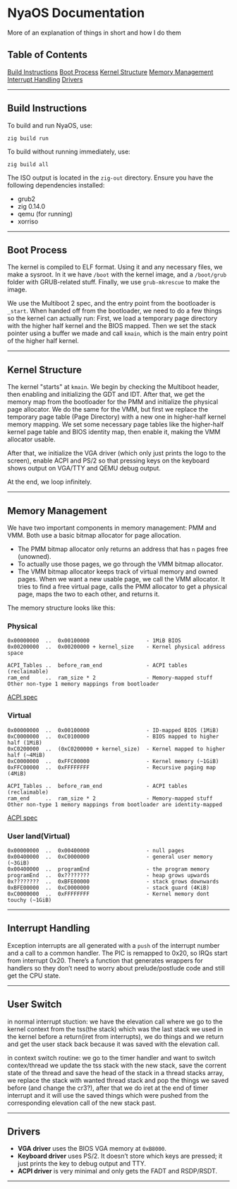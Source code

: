 # NyaOS Documentation
More of an explanation of things in short and how I do them

## Table of Contents
[Build Instructions](#build-instructions)
[Boot Process](#boot-process)
[Kernel Structure](#kernel-structure)
[Memory Management](#memory-management)
[Interrupt Handling](#interrupt-handling)
[Drivers](#drivers)

---

## Build Instructions
To build and run NyaOS, use:
```
zig build run
```
To build without running immediately, use:
```
zig build all
```

The ISO output is located in the `zig-out` directory. Ensure you have the following dependencies installed:
- grub2
- zig 0.14.0
- qemu (for running)
- xorriso

---

## Boot Process
The kernel is compiled to ELF format.
Using it and any necessary files, we make a sysroot. In it we have `/boot` with the kernel image, and a `/boot/grub` folder with GRUB-related stuff. Finally, we use `grub-mkrescue` to make the image.

We use the Multiboot 2 spec, and the entry point from the bootloader is `_start`.
When handed off from the bootloader, we need to do a few things so the kernel can actually run:
First, we load a temporary page directory with the higher half kernel and the BIOS mapped.
Then we set the stack pointer using a buffer we made and call `kmain`, which is the main entry point of the higher half kernel.

---

## Kernel Structure
The kernel "starts" at `kmain`.
We begin by checking the Multiboot header, then enabling and initializing the GDT and IDT.
After that, we get the memory map from the bootloader for the PMM and initialize the physical page allocator.
We do the same for the VMM, but first we replace the temporary page table (Page Directory) with a new one in higher-half kernel memory mapping.
We set some necessary page tables like the higher-half kernel page table and BIOS identity map, then enable it, making the VMM allocator usable.

After that, we initialize the VGA driver (which only just prints the logo to the screen),
enable ACPI and PS/2 so that pressing keys on the keyboard shows output on VGA/TTY and QEMU debug output.

At the end, we loop infinitely.

---

## Memory Management
We have two important components in memory management: PMM and VMM. Both use a basic bitmap allocator for page allocation.

- The PMM bitmap allocator only returns an address that has `n` pages free (unowned).
- To actually use those pages, we go through the VMM bitmap allocator.
- The VMM bitmap allocator keeps track of virtual memory and owned pages.
When we want a new usable page, we call the VMM allocator. It tries to find a free virtual page, calls the PMM allocator to get a physical page, maps the two to each other, and returns it.

The memory structure looks like this:
### Physical
```
0x00000000  ..  0x00100000                  - 1MiB BIOS
0x00200000  ..  0x00200000 + kernel_size    - Kernel physical address space

ACPI_Tables ..  before_ram_end              - ACPI tables (reclaimable)
ram_end     ..  ram_size * 2                - Memory-mapped stuff
Other non-type 1 memory mappings from bootloader
```
[ACPI spec](https://uefi.org/sites/default/files/resources/ACPI_6_3_final_Jan30.pdf#page=880)

### Virtual
```
0x00000000  ..  0x00100000                  - ID-mapped BIOS (1MiB)
0xC0000000  ..  0xC0100000                  - BIOS mapped to higher half (1MiB)
0xC0200000  ..  (0xC0200000 + kernel_size)  - Kernel mapped to higher half (~4MiB)
0xC0000000  ..  0xFFC00000                  - Kernel memory (~1GiB)
0xFFC00000  ..  0xFFFFFFFF                  - Recursive paging map (4MiB)

ACPI_Tables ..  before_ram_end              - ACPI tables (reclaimable)
ram_end     ..  ram_size * 2                - Memory-mapped stuff
Other non-type 1 memory mappings from bootloader are identity-mapped
```
[ACPI spec](https://uefi.org/sites/default/files/resources/ACPI_6_3_final_Jan30.pdf#page=880)

### User land(Virtual)
```
0x00000000  ..  0x00400000                  - null pages
0x00400000  ..  0xC0000000                  - general user memory (~3GiB)
0x00400000  ..  programEnd                  - the program memory
programEnd  ..  0x????????                  - heap grows upwards
0x????????  ..  0xBFE00000                  - stack grows downwards
0xBFE00000  ..  0xC0000000                  - stack guard (4KiB)
0xC0000000  ..  0xFFFFFFFF                  - Kernel memory dont touchy (~1GiB)
```

---

## Interrupt Handling
Exception interrupts are all generated with a `push` of the interrupt number and a call to a common handler.
The PIC is remapped to 0x20, so IRQs start from interrupt 0x20.
There’s a function that generates wrappers for handlers so they don’t need to worry about prelude/postlude code and still get the CPU state.

---

## User Switch
in normal interrupt stuction:
we have the elevation call where we go to the kernel context from the tss(the stack) which was the last stack we used in the kernel before a return(iret from interrupts),
we do things and we return and get the user stack back because it was saved with the elevation call.

in context switch routine:
we go to the timer handler and want to switch contex/thread we update the tss stack with the new stack, save the corrent state of the thread and save the head of the stack in a thread stacks array, we replace the stack with wanted thread stack and pop the things we saved before (and change the cr3?),
after that we do iret at the end of timer interrupt and it will use the saved things which were pushed from the corresponding elevation call of the new stack past. 

---

## Drivers
- **VGA driver** uses the BIOS VGA memory at `0xB8000`.
- **Keyboard driver** uses PS/2. It doesn’t store which keys are pressed; it just prints the key to debug output and TTY.
- **ACPI driver** is very minimal and only gets the FADT and RSDP/RSDT.

---